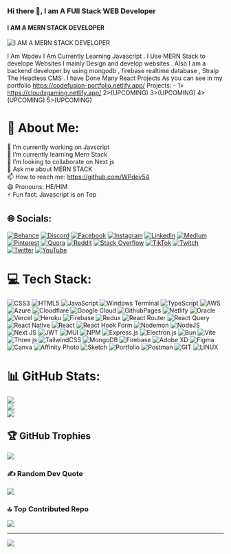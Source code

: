 ### Hi there 👋, I am A FUll Stack WEB Developer
#### I AM A MERN STACK DEVELOPER
![I AM A MERN STACK DEVELOPER](https://res-console.cloudinary.com/dhvuhvaz8/media_explorer_thumbnails/cd3d25c78a56c358002be5888f6297a9/detailed)

I Am Wpdev I Am Currently Learning Javascript . I Use MERN Stack to develope Websites I mainly Design and develop websites . Also I am a backend developer by using mongodb , firebase realtime database , Straip The Headless CMS . I have Done Many React Projects As you can see in my portfolio https://codefusion-portfolio.netlify.app/
Projects: -
1> https://cloudxgaming.netlify.app/
2>(UPCOMING)
3>(UPCOMING)
4>(UPCOMING)
5>(UPCOMING)

# 💫 About Me:
🔭 I’m currently working on Javscript<br>🌱 I’m currently learning Mern Stack<br>👯 I’m looking to collaborate on Next js<br>💬 Ask me about MERN STACK<br>📫 How to reach me: https://github.com/WPdev54<br>😄 Pronouns: HE/HIM<br>⚡ Fun fact: Javascript is on Top


## 🌐 Socials:
[![Behance](https://img.shields.io/badge/Behance-1769ff?logo=behance&logoColor=white)](https://behance.net/WpDev) [![Discord](https://img.shields.io/badge/Discord-%237289DA.svg?logo=discord&logoColor=white)](https://discord.gg/WPDEV) [![Facebook](https://img.shields.io/badge/Facebook-%231877F2.svg?logo=Facebook&logoColor=white)](https://facebook.com/WPDEV) [![Instagram](https://img.shields.io/badge/Instagram-%23E4405F.svg?logo=Instagram&logoColor=white)](https://instagram.com/WPDEV) [![LinkedIn](https://img.shields.io/badge/LinkedIn-%230077B5.svg?logo=linkedin&logoColor=white)](https://linkedin.com/in/WPDEV) [![Medium](https://img.shields.io/badge/Medium-12100E?logo=medium&logoColor=white)](https://medium.com/@WPDEV) [![Pinterest](https://img.shields.io/badge/Pinterest-%23E60023.svg?logo=Pinterest&logoColor=white)](https://pinterest.com/WPDEV) [![Quora](https://img.shields.io/badge/Quora-%23B92B27.svg?logo=Quora&logoColor=white)](https://quora.com/profile/WPDEV) [![Reddit](https://img.shields.io/badge/Reddit-%23FF4500.svg?logo=Reddit&logoColor=white)](https://reddit.com/user/WPDEV) [![Stack Overflow](https://img.shields.io/badge/-Stackoverflow-FE7A16?logo=stack-overflow&logoColor=white)](https://stackoverflow.com/users/WPDEV) [![TikTok](https://img.shields.io/badge/TikTok-%23000000.svg?logo=TikTok&logoColor=white)](https://tiktok.com/@WPDEV) [![Twitch](https://img.shields.io/badge/Twitch-%239146FF.svg?logo=Twitch&logoColor=white)](https://twitch.tv/WPDEV) [![Twitter](https://img.shields.io/badge/Twitter-%231DA1F2.svg?logo=Twitter&logoColor=white)](https://twitter.com/WPDEV) [![YouTube](https://img.shields.io/badge/YouTube-%23FF0000.svg?logo=YouTube&logoColor=white)](https://youtube.com/@WPDEV) 

# 💻 Tech Stack:
![CSS3](https://img.shields.io/badge/css3-%231572B6.svg?style=for-the-badge&logo=css3&logoColor=white) ![HTML5](https://img.shields.io/badge/html5-%23E34F26.svg?style=for-the-badge&logo=html5&logoColor=white) ![JavaScript](https://img.shields.io/badge/javascript-%23323330.svg?style=for-the-badge&logo=javascript&logoColor=%23F7DF1E) ![Windows Terminal](https://img.shields.io/badge/Windows%20Terminal-%234D4D4D.svg?style=for-the-badge&logo=windows-terminal&logoColor=white) ![TypeScript](https://img.shields.io/badge/typescript-%23007ACC.svg?style=for-the-badge&logo=typescript&logoColor=white) ![AWS](https://img.shields.io/badge/AWS-%23FF9900.svg?style=for-the-badge&logo=amazon-aws&logoColor=white) ![Azure](https://img.shields.io/badge/azure-%230072C6.svg?style=for-the-badge&logo=microsoftazure&logoColor=white) ![Cloudflare](https://img.shields.io/badge/Cloudflare-F38020?style=for-the-badge&logo=Cloudflare&logoColor=white) ![Google Cloud](https://img.shields.io/badge/GoogleCloud-%234285F4.svg?style=for-the-badge&logo=google-cloud&logoColor=white) ![GithubPages](https://img.shields.io/badge/github%20pages-121013?style=for-the-badge&logo=github&logoColor=white) ![Netlify](https://img.shields.io/badge/netlify-%23000000.svg?style=for-the-badge&logo=netlify&logoColor=#00C7B7) ![Oracle](https://img.shields.io/badge/Oracle-F80000?style=for-the-badge&logo=oracle&logoColor=white) ![Vercel](https://img.shields.io/badge/vercel-%23000000.svg?style=for-the-badge&logo=vercel&logoColor=white) ![Heroku](https://img.shields.io/badge/heroku-%23430098.svg?style=for-the-badge&logo=heroku&logoColor=white) ![Firebase](https://img.shields.io/badge/firebase-%23039BE5.svg?style=for-the-badge&logo=firebase) ![Redux](https://img.shields.io/badge/redux-%23593d88.svg?style=for-the-badge&logo=redux&logoColor=white) ![React Router](https://img.shields.io/badge/React_Router-CA4245?style=for-the-badge&logo=react-router&logoColor=white) ![React Query](https://img.shields.io/badge/-React%20Query-FF4154?style=for-the-badge&logo=react%20query&logoColor=white) ![React Native](https://img.shields.io/badge/react_native-%2320232a.svg?style=for-the-badge&logo=react&logoColor=%2361DAFB) ![React](https://img.shields.io/badge/react-%2320232a.svg?style=for-the-badge&logo=react&logoColor=%2361DAFB) ![React Hook Form](https://img.shields.io/badge/React%20Hook%20Form-%23EC5990.svg?style=for-the-badge&logo=reacthookform&logoColor=white) ![Nodemon](https://img.shields.io/badge/NODEMON-%23323330.svg?style=for-the-badge&logo=nodemon&logoColor=%BBDEAD) ![NodeJS](https://img.shields.io/badge/node.js-6DA55F?style=for-the-badge&logo=node.js&logoColor=white) ![Next JS](https://img.shields.io/badge/Next-black?style=for-the-badge&logo=next.js&logoColor=white) ![JWT](https://img.shields.io/badge/JWT-black?style=for-the-badge&logo=JSON%20web%20tokens) ![MUI](https://img.shields.io/badge/MUI-%230081CB.svg?style=for-the-badge&logo=mui&logoColor=white) ![NPM](https://img.shields.io/badge/NPM-%23CB3837.svg?style=for-the-badge&logo=npm&logoColor=white) ![Express.js](https://img.shields.io/badge/express.js-%23404d59.svg?style=for-the-badge&logo=express&logoColor=%2361DAFB) ![Electron.js](https://img.shields.io/badge/Electron-191970?style=for-the-badge&logo=Electron&logoColor=white) ![Bun](https://img.shields.io/badge/Bun-%23000000.svg?style=for-the-badge&logo=bun&logoColor=white) ![Vite](https://img.shields.io/badge/vite-%23646CFF.svg?style=for-the-badge&logo=vite&logoColor=white) ![Three js](https://img.shields.io/badge/threejs-black?style=for-the-badge&logo=three.js&logoColor=white) ![TailwindCSS](https://img.shields.io/badge/tailwindcss-%2338B2AC.svg?style=for-the-badge&logo=tailwind-css&logoColor=white) ![MongoDB](https://img.shields.io/badge/MongoDB-%234ea94b.svg?style=for-the-badge&logo=mongodb&logoColor=white) ![Firebase](https://img.shields.io/badge/Firebase-039BE5?style=for-the-badge&logo=Firebase&logoColor=white) ![Adobe XD](https://img.shields.io/badge/Adobe%20XD-470137?style=for-the-badge&logo=Adobe%20XD&logoColor=#FF61F6) ![Figma](https://img.shields.io/badge/figma-%23F24E1E.svg?style=for-the-badge&logo=figma&logoColor=white) ![Canva](https://img.shields.io/badge/Canva-%2300C4CC.svg?style=for-the-badge&logo=Canva&logoColor=white) ![Affinity Photo](https://img.shields.io/badge/affinityphoto-%237E4DD2.svg?style=for-the-badge&logo=affinity-photo&logoColor=white) ![Sketch](https://img.shields.io/badge/Sketch-FFB387?style=for-the-badge&logo=sketch&logoColor=black) ![Portfolio](https://img.shields.io/badge/Portfolio-%23000000.svg?style=for-the-badge&logo=firefox&logoColor=#FF7139) ![Postman](https://img.shields.io/badge/Postman-FF6C37?style=for-the-badge&logo=postman&logoColor=white) ![GIT](https://img.shields.io/badge/Git-fc6d26?style=for-the-badge&logo=git&logoColor=white) ![LINUX](https://img.shields.io/badge/Linux-FCC624?style=for-the-badge&logo=linux&logoColor=black)
# 📊 GitHub Stats:
![](https://github-readme-stats.vercel.app/api?username=WPdev54&theme=synthwave&hide_border=false&include_all_commits=true&count_private=false)<br/>
![](https://github-readme-streak-stats.herokuapp.com/?user=WPdev54&theme=synthwave&hide_border=false)<br/>
![](https://github-readme-stats.vercel.app/api/top-langs/?username=WPdev54&theme=synthwave&hide_border=false&include_all_commits=true&count_private=false&layout=compact)

## 🏆 GitHub Trophies
![](https://github-profile-trophy.vercel.app/?username=WPdev54&theme=radical&no-frame=false&no-bg=true&margin-w=4)

### ✍️ Random Dev Quote
![](https://quotes-github-readme.vercel.app/api?type=horizontal&theme=radical)

### 🔝 Top Contributed Repo
![](https://github-contributor-stats.vercel.app/api?username=WPdev54&limit=5&theme=dark&combine_all_yearly_contributions=true)

---
[![](https://visitcount.itsvg.in/api?id=WPdev54&icon=0&color=0)](https://visitcount.itsvg.in)

<!-- Proudly created with GPRM ( https://gprm.itsvg.in ) -->
